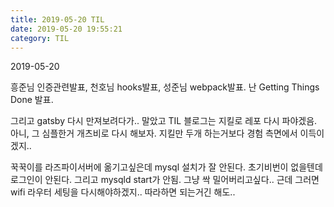 ```yaml
---
title: 2019-05-20 TIL
date: 2019-05-20 19:55:21
category: TIL
---
```

2019-05-20

흥준님 인증관련발표, 천호님 hooks발표, 성준님 webpack발표. 난 Getting Things Done 발표.

그리고 gatsby 다시 만져보려다가.. 말았고 TIL 블로그는 지킬로 레포 다시 파야겠음. 아니, 그 심플한거 개츠비로 다시 해보자. 지킬만 두개 하는거보다 경험 측면에서 이득이겠지..

꾹꾹이를 라즈파이서버에 옮기고싶은데 mysql 설치가 잘 안된다. 초기비번이 없을텐데 로그인이 안된다.
그리고 mysqld start가 안됨.
그냥 싹 밀어버리고싶다.. 근데 그러면 wifi 라우터 세팅을 다시해야하겠지.. 따라하면 되는거긴 해도..
<!--stackedit_data:
eyJoaXN0b3J5IjpbMTc2MzE5MzQ4NywtNTI3MjUzNTU2XX0=
-->